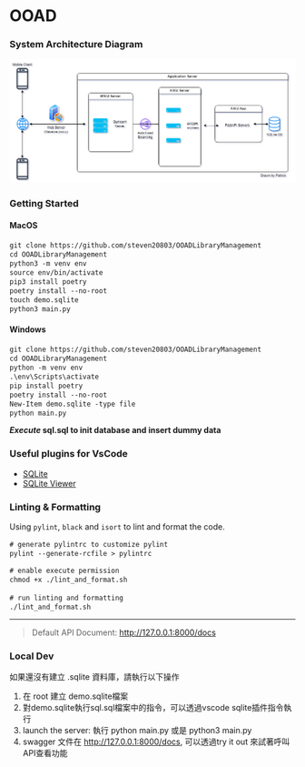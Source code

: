 # OOAD
### System Architecture Diagram
![](docs/system%20architecture%20diagram.png)

### Getting Started

#### MacOS
```shell
git clone https://github.com/steven20803/OOADLibraryManagement
cd OOADLibraryManagement
python3 -m venv env
source env/bin/activate
pip3 install poetry
poetry install --no-root
touch demo.sqlite
python3 main.py
```

#### Windows
```shell
git clone https://github.com/steven20803/OOADLibraryManagement
cd OOADLibraryManagement
python -m venv env
.\env\Scripts\activate
pip install poetry
poetry install --no-root
New-Item demo.sqlite -type file
python main.py
```

**$Execute$ sql.sql to init database and insert dummy data**

### Useful plugins for VsCode
- [SQLite](https://marketplace.visualstudio.com/items?itemName=alexcvzz.vscode-sqlite)
- [SQLite Viewer](https://marketplace.visualstudio.com/items?itemName=qwtel.sqlite-viewer)  

### Linting & Formatting
Using `pylint`, `black` and `isort` to lint and format the code.

```shell
# generate pylintrc to customize pylint
pylint --generate-rcfile > pylintrc
```
```shell
# enable execute permission
chmod +x ./lint_and_format.sh

# run linting and formatting
./lint_and_format.sh
```
---

> Default API Document: http://127.0.0.1:8000/docs

### Local Dev
如果還沒有建立 .sqlite 資料庫，請執行以下操作  
1. 在 root 建立 demo.sqlite檔案
2. 對demo.sqlite執行sql.sql檔案中的指令，可以透過vscode sqlite插件指令執行
3. launch the server: 執行 python main.py 或是 python3 main.py
4. swagger 文件在 http://127.0.0.1:8000/docs, 可以透過try it out 來試著呼叫API查看功能
